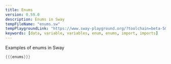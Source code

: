 ```yaml
---
title: Enums
version: 0.59.0
description: Enums in Sway
tempFileName: "enums.sw"
tempPlaygroundLink: "https://www.sway-playground.org/?toolchain=beta-5&transpile=false&gist=2180270f8b9f6d705653d7847949e6e2"
keywords: [data, variable, variables, enum, enums, import, imports]
---
```


Examples of enums in Sway

```rust
{{{enums}}}
```
